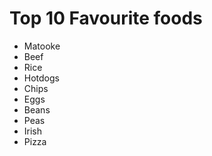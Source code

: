 # Top 10 Favourite foods

- Matooke
- Beef
- Rice
- Hotdogs
- Chips
- Eggs
- Beans
- Peas
- Irish
- Pizza

